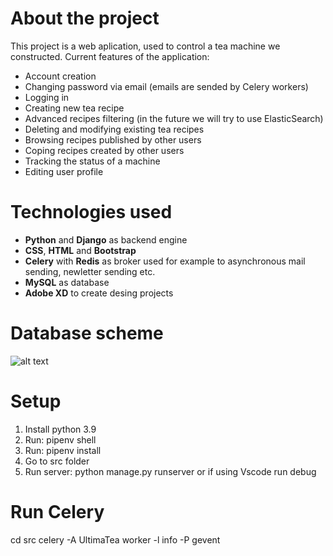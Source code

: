 # About the project
This project is a web aplication, used to control a tea machine we constructed. Current features of the application:
* Account creation
* Changing password via email (emails are sended by Celery workers)
* Logging in
* Creating new tea recipe
* Advanced recipes filtering (in the future we will try to use ElasticSearch)
* Deleting and modifying existing tea recipes
* Browsing recipes published by other users
* Coping recipes created by other users
* Tracking the status of a machine
* Editing user profile

# Technologies used
* **Python** and **Django** as backend engine
* **CSS**, **HTML** and **Bootstrap** 
* **Celery** with **Redis** as broker used for example to asynchronous mail sending, newletter sending etc.
* **MySQL** as database
* **Adobe XD** to create desing projects

# Database scheme
![alt text](https://github.com/KapelanJR/UltimaTea/blob/master/src/static/main/media/Screenshot_1.png?raw=true)

# Setup
1. Install python 3.9
2. Run: pipenv shell
3. Run: pipenv install
4. Go to src folder
5. Run server: python manage.py runserver
or if using Vscode run debug

# Run Celery
cd src
celery -A UltimaTea worker -l info -P gevent





